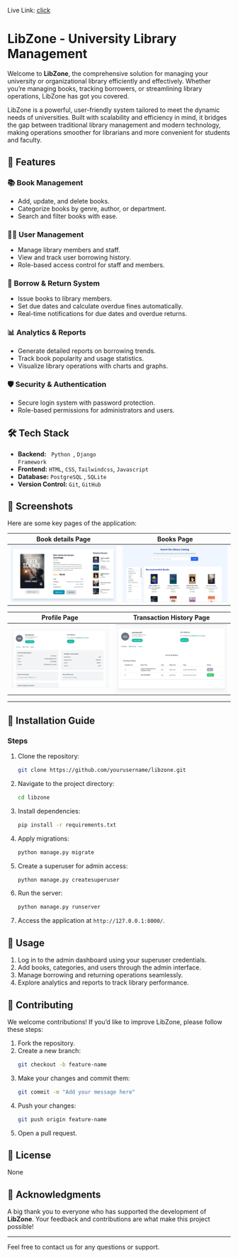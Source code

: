 Live Link: [click](https://libzone-app.onrender.com/)

# LibZone - University Library Management

Welcome to **LibZone**, the comprehensive solution for managing your university or organizational library efficiently and effectively. Whether you’re managing books, tracking borrowers, or streamlining library operations, LibZone has got you covered.

LibZone is a powerful, user-friendly system tailored to meet the dynamic needs of universities. Built with scalability and efficiency in mind, it bridges the gap between traditional library management and modern technology, making operations smoother for librarians and more convenient for students and faculty.

## 🚀 Features

### 📚 Book Management
- Add, update, and delete books.
- Categorize books by genre, author, or department.
- Search and filter books with ease.

### 👩‍🎓 User Management
- Manage library members and staff.
- View and track user borrowing history.
- Role-based access control for staff and members.

### 🔄 Borrow & Return System
- Issue books to library members.
- Set due dates and calculate overdue fines automatically.
- Real-time notifications for due dates and overdue returns.

### 📊 Analytics & Reports
- Generate detailed reports on borrowing trends.
- Track book popularity and usage statistics.
- Visualize library operations with charts and graphs.

### 🛡️ Security & Authentication
- Secure login system with password protection.
- Role-based permissions for administrators and users.

## 🛠️ Tech Stack

- **Backend:** <code> Python </code>,  <code>Django Framework</code>
- **Frontend:** <code>HTML</code>, <code>CSS</code>, <code>Tailwindcss</code>, <code>Javascript</code>
- **Database:** <code>PostgreSQL</code> , <code>SQLite</code>
- **Version Control:** <code>Git</code>, <code>GitHub</code>





## 📸 Screenshots  

Here are some key pages of the application:  

| **Book details Page**               | **Books Page**             | 
|------------------------------|---------------------------------| 
| ![Home Page](https://github.com/anmamun0/libzone-online-webapp/blob/main/core/static/libZone_webapp_2.png) | ![User Dashboard](https://github.com/anmamun0/libzone-online-webapp/blob/main/core/static/libZone_webapp_1.png) |

 
| **Profile Page**               | **Transaction History Page**             | 
|------------------------------|---------------------------------| 
| ![Home Page](https://github.com/anmamun0/libzone-online-webapp/blob/main/core/static/libZone_webapp_3.png) | ![User Dashboard](https://github.com/anmamun0/libzone-online-webapp/blob/main/core/static/libZone_webapp_4.png) |


--- 

 

## 🚦 Installation Guide
 

### Steps
1. Clone the repository:
   ```bash
   git clone https://github.com/yourusername/libzone.git
   ```
2. Navigate to the project directory:
   ```bash
   cd libzone
   ```
3. Install dependencies:
   ```bash
   pip install -r requirements.txt
   ```
4. Apply migrations:
   ```bash
   python manage.py migrate
   ```
5. Create a superuser for admin access:
   ```bash
   python manage.py createsuperuser
   ```
6. Run the server:
   ```bash
   python manage.py runserver
   ```
7. Access the application at `http://127.0.0.1:8000/`.

## 📝 Usage

1. Log in to the admin dashboard using your superuser credentials.
2. Add books, categories, and users through the admin interface.
3. Manage borrowing and returning operations seamlessly.
4. Explore analytics and reports to track library performance.

## 🤝 Contributing

We welcome contributions! If you’d like to improve LibZone, please follow these steps:

1. Fork the repository.
2. Create a new branch:
   ```bash
   git checkout -b feature-name
   ```
3. Make your changes and commit them:
   ```bash
   git commit -m "Add your message here"
   ```
4. Push your changes:
   ```bash
   git push origin feature-name
   ```
5. Open a pull request.

## 📄 License

None

## 🌟 Acknowledgments

A big thank you to everyone who has supported the development of **LibZone**. Your feedback and contributions are what make this project possible!

---

Feel free to contact us for any questions or support.
